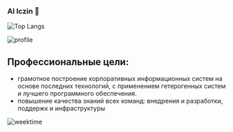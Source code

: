 ###  Al Iczin 👋
  
![Top Langs](https://github-readme-stats.vercel.app/api/top-langs/?username=aliczin&langs_count=8&layout=compact)  
    
![profile](https://github-readme-stats.vercel.app/api?username=aliczin&show_icons=true)  
  
##  Профессиональные цели:
  
* грамотное построение корпоративных информационных систем на основе последних технологий, с применением гетерогенных систем и лучшего программного обеспечения.
* повышение качества знаний всех команд: внедрения и разработки, поддержк и инфраструктуры
  
![weektime](https://wakatime.com/share/@aliczin/7e8fabd2-bb0d-4ac1-ab3b-711f12e74bee.svg)
  
